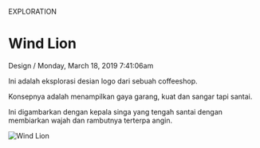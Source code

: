 <p class="type">EXPLORATION</p>

# Wind Lion

<p class="meta">Design  /  Monday, March 18, 2019 7:41:06am</p>

Ini adalah eksplorasi desian logo dari sebuah coffeeshop.

Konsepnya adalah menampilkan gaya garang, kuat dan sangar tapi santai.

Ini digambarkan dengan kepala singa yang tengah santai dengan membiarkan wajah dan rambutnya terterpa angin.

![Wind Lion](https://farooq-agent.web.app/assets/images/works/large/wind-lion.jpg)
